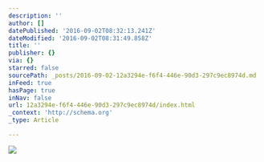 ```yaml
---
description: ''
author: []
datePublished: '2016-09-02T08:32:13.241Z'
dateModified: '2016-09-02T08:31:49.858Z'
title: ''
publisher: {}
via: {}
starred: false
sourcePath: _posts/2016-09-02-12a3294e-f6f4-446e-90d3-297c9ec8974d.md
inFeed: true
hasPage: true
inNav: false
url: 12a3294e-f6f4-446e-90d3-297c9ec8974d/index.html
_context: 'http://schema.org'
_type: Article

---
```

![](https://the-grid-user-content.s3-us-west-2.amazonaws.com/6e43b688-4ff0-47a1-8551-8e02a7754d34.jpg)
